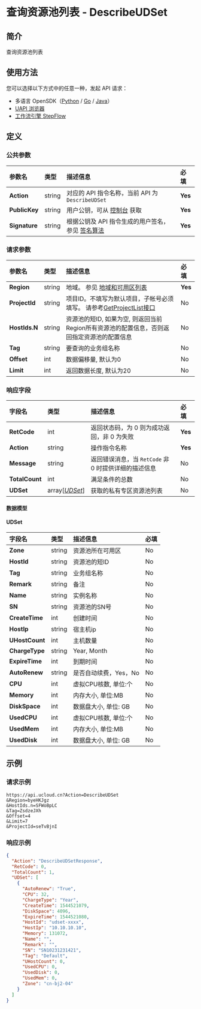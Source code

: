 # 查询资源池列表 - DescribeUDSet

## 简介

查询资源池列表





## 使用方法

您可以选择以下方式中的任意一种，发起 API 请求：
- 多语言 OpenSDK（[Python](https://github.com/ucloud/ucloud-sdk-python3) / [Go](https://github.com/ucloud/ucloud-sdk-go) / [Java](https://github.com/ucloud/ucloud-sdk-java)）
- [UAPI 浏览器](https://console.ucloud.cn/uapi/detail?id=DescribeUDSet)
- [工作流引擎 StepFlow](https://console.ucloud.cn/stepflow/manage/)

## 定义

### 公共参数

| 参数名 | 类型 | 描述信息 | 必填 |
|:---|:---|:---|:---|
| **Action**     | string  | 对应的 API 指令名称，当前 API 为 `DescribeUDSet`                        | **Yes** |
| **PublicKey**  | string  | 用户公钥，可从 [控制台](https://console.ucloud.cn/uapi/apikey) 获取                                             | **Yes** |
| **Signature**  | string  | 根据公钥及 API 指令生成的用户签名，参见 [签名算法](api/summary/signature.md)  | **Yes** |

### 请求参数

| 参数名 | 类型 | 描述信息 | 必填 |
|:---|:---|:---|:---|
| **Region** | string | 地域。 参见 [地域和可用区列表](api/summary/regionlist) |**Yes**|
| **ProjectId** | string | 项目ID。不填写为默认项目，子帐号必须填写。 请参考[GetProjectList接口](api/summary/get_project_list) |No|
| **HostIds.N** | string | 资源池的短ID, 如果为空, 则返回当前Region所有资源池的配置信息，否则返回指定资源池的配置信息 |No|
| **Tag** | string | 要查询的业务组名称 |No|
| **Offset** | int | 数据偏移量, 默认为0 |No|
| **Limit** | int | 返回数据长度, 默认为20 |No|

### 响应字段

| 字段名 | 类型 | 描述信息 | 必填 |
|:---|:---|:---|:---|
| **RetCode** | int | 返回状态码，为 0 则为成功返回，非 0 为失败 |**Yes**|
| **Action** | string | 操作指令名称 |**Yes**|
| **Message** | string | 返回错误消息，当 `RetCode` 非 0 时提供详细的描述信息 |No|
| **TotalCount** | int | 满足条件的总数 |No|
| **UDSet** | array[[*UDSet*](#UDSet)] | 获取的私有专区资源池列表 |No|

#### 数据模型


#### UDSet

| 字段名 | 类型 | 描述信息 | 必填 |
|:---|:---|:---|:---|
| **Zone** | string | 资源池所在可用区 |No|
| **HostId** | string | 资源池的短ID |No|
| **Tag** | string | 业务组名称 |No|
| **Remark** | string | 备注 |No|
| **Name** | string | 实例名称 |No|
| **SN** | string | 资源池的SN号 |No|
| **CreateTime** | int | 创建时间 |No|
| **HostIp** | string | 宿主机ip |No|
| **UHostCount** | int | 主机数量 |No|
| **ChargeType** | string | Year, Month |No|
| **ExpireTime** | int | 到期时间 |No|
| **AutoRenew** | string | 是否自动续费，Yes，No |No|
| **CPU** | int | 虚拟CPU核数, 单位:个 |No|
| **Memory** | int | 内存大小, 单位:MB |No|
| **DiskSpace** | int | 数据盘大小, 单位: GB |No|
| **UsedCPU** | int | 虚拟CPU核数, 单位:个 |No|
| **UsedMem** | int | 内存大小, 单位:MB |No|
| **UsedDisk** | int | 数据盘大小, 单位: GB |No|

## 示例

### 请求示例
    
```
https://api.ucloud.cn?Action=DescribeUDSet
&Region=byeHKJgz
&HostIds.n=SFWoBpLC
&Tag=ZsdzeJXh
&Offset=4
&Limit=7
&ProjectId=seTvBjnI
```

### 响应示例
    
```json
{
  "Action": "DescribeUDSetResponse",
  "RetCode": 0,
  "TotalCount": 1,
  "UDSet": [
    {
      "AutoRenew": "True",
      "CPU": 32,
      "ChargeType": "Year",
      "CreateTime": 1544521079,
      "DiskSpace": 4096,
      "ExpireTime": 1544521080,
      "HostId": "udset-xxxx",
      "HostIp": "10.10.10.10",
      "Memory": 131072,
      "Name": "",
      "Remark": "",
      "SN": "SN10231231421",
      "Tag": "Default",
      "UHostCount": 0,
      "UsedCPU": 0,
      "UsedDisk": 0,
      "UsedMem": 0,
      "Zone": "cn-bj2-04"
    }
  ]
}
```





